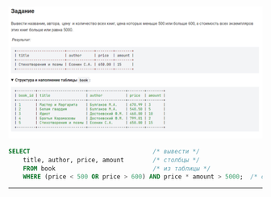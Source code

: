 

<img src="../art/1.2.8.task.png" alt="solution" >

```sql
SELECT                                  /* вывести */
    title, author, price, amount        /* столбцы */
    FROM book                           /* из таблицы */
    WHERE (price < 500 OR price > 600) AND price * amount > 5000;  /* соответствующие условиям */
```


---


